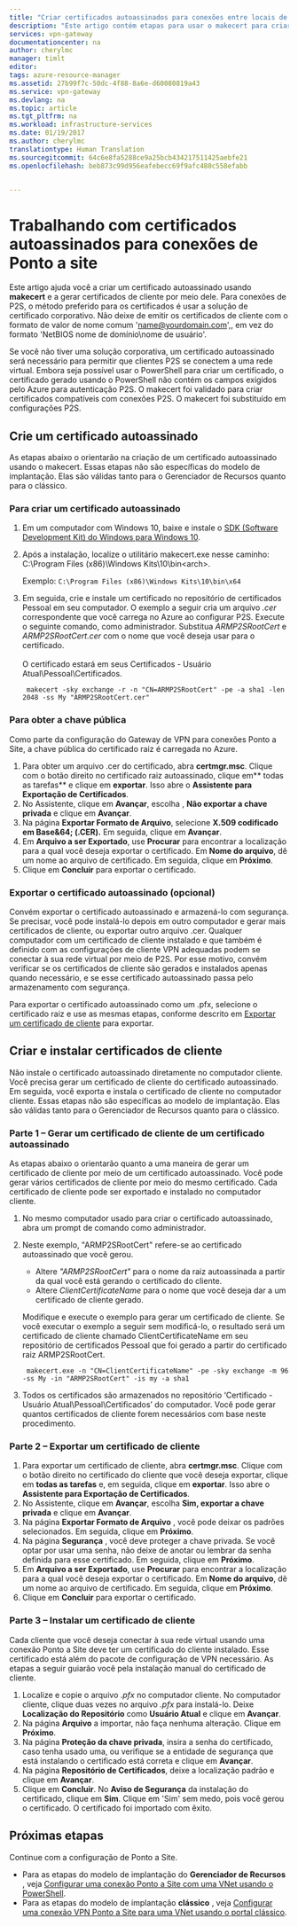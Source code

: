 ```yaml
---
title: "Criar certificados autoassinados para conexões entre locais de rede virtual Ponto a Site usando makecert | Microsoft Docs"
description: "Este artigo contém etapas para usar o makecert para criar os certificados autoassinados no Windows 10."
services: vpn-gateway
documentationcenter: na
author: cherylmc
manager: timlt
editor: 
tags: azure-resource-manager
ms.assetid: 27b99f7c-50dc-4f88-8a6e-d60080819a43
ms.service: vpn-gateway
ms.devlang: na
ms.topic: article
ms.tgt_pltfrm: na
ms.workload: infrastructure-services
ms.date: 01/19/2017
ms.author: cherylmc
translationtype: Human Translation
ms.sourcegitcommit: 64c6e8fa5288ce9a25bcb434217511425aebfe21
ms.openlocfilehash: beb873c99d956eafebecc69f9afc480c558efabb


---
```

# <a name="working-with-self-signed-certificates-for-point-to-site-connections"></a>Trabalhando com certificados autoassinados para conexões de Ponto a site
Este artigo ajuda você a criar um certificado autoassinado usando **makecert** e a gerar certificados de cliente por meio dele. Para conexões de P2S, o método preferido para os certificados é usar a solução de certificado corporativo. Não deixe de emitir os certificados de cliente com o formato de valor de nome comum 'name@yourdomain.com',, em vez do formato 'NetBIOS nome de domínio\nome de usuário'.

Se você não tiver uma solução corporativa, um certificado autoassinado será necessário para permitir que clientes P2S se conectem a uma rede virtual. Embora seja possível usar o PowerShell para criar um certificado, o certificado gerado usando o PowerShell não contém os campos exigidos pelo Azure para autenticação P2S. O makecert foi validado para criar certificados compatíveis com conexões P2S. O makecert foi substituído em configurações P2S.

## <a name="create-a-self-signed-certificate"></a>Crie um certificado autoassinado
As etapas abaixo o orientarão na criação de um certificado autoassinado usando o makecert. Essas etapas não são específicas do modelo de implantação. Elas são válidas tanto para o Gerenciador de Recursos quanto para o clássico.

### <a name="to-create-a-self-signed-certificate"></a>Para criar um certificado autoassinado
1. Em um computador com Windows 10, baixe e instale o [SDK (Software Development Kit) do Windows para Windows 10](https://dev.windows.com/en-us/downloads/windows-10-sdk).
2. Após a instalação, localize o utilitário makecert.exe nesse caminho: C:\Program Files (x86)\Windows Kits\10\bin\<arch>. 
   
    Exemplo: `C:\Program Files (x86)\Windows Kits\10\bin\x64`
3. Em seguida, crie e instale um certificado no repositório de certificados Pessoal em seu computador. O exemplo a seguir cria um arquivo *.cer* correspondente que você carrega no Azure ao configurar P2S. Execute o seguinte comando, como administrador. Substitua *ARMP2SRootCert* e *ARMP2SRootCert.cer* com o nome que você deseja usar para o certificado.<br><br>O certificado estará em seus Certificados - Usuário Atual\Pessoal\Certificados.
   
        makecert -sky exchange -r -n "CN=ARMP2SRootCert" -pe -a sha1 -len 2048 -ss My "ARMP2SRootCert.cer"

### <a name="a-namerootpublickeyato-obtain-the-public-key"></a><a name="rootpublickey"></a>Para obter a chave pública
Como parte da configuração do Gateway de VPN para conexões Ponto a Site, a chave pública do certificado raiz é carregada no Azure.

1. Para obter um arquivo .cer do certificado, abra **certmgr.msc**. Clique com o botão direito no certificado raiz autoassinado, clique em** todas as tarefas** e clique em **exportar**. Isso abre o **Assistente para Exportação de Certificados**.
2. No Assistente, clique em **Avançar**, escolha , **Não exportar a chave privada** e clique em **Avançar**.
3. Na página **Exportar Formato de Arquivo**, selecione **X.509 codificado em Base&64; (.CER).** Em seguida, clique em **Avançar**. 
4. Em **Arquivo a ser Exportado**, use **Procurar** para encontrar a localização para a qual você deseja exportar o certificado. Em **Nome do arquivo**, dê um nome ao arquivo de certificado. Em seguida, clique em **Próximo**.
5. Clique em **Concluir** para exportar o certificado.

### <a name="export-the-self-signed-certificate-optional"></a>Exportar o certificado autoassinado (opcional)
Convém exportar o certificado autoassinado e armazená-lo com segurança. Se precisar, você pode instalá-lo depois em outro computador e gerar mais certificados de cliente, ou exportar outro arquivo .cer. Qualquer computador com um certificado de cliente instalado e que também é definido com as configurações de cliente VPN adequadas podem se conectar à sua rede virtual por meio de P2S. Por esse motivo, convém verificar se os certificados de cliente são gerados e instalados apenas quando necessário, e se esse certificado autoassinado passa pelo armazenamento com segurança.

Para exportar o certificado autoassinado como um .pfx, selecione o certificado raiz e use as mesmas etapas, conforme descrito em [Exportar um certificado de cliente](#clientkey) para exportar.

## <a name="create-and-install-client-certificates"></a>Criar e instalar certificados de cliente
Não instale o certificado autoassinado diretamente no computador cliente. Você precisa gerar um certificado de cliente do certificado autoassinado. Em seguida, você exporta e instala o certificado de cliente no computador cliente. Essas etapas não são específicas ao modelo de implantação. Elas são válidas tanto para o Gerenciador de Recursos quanto para o clássico.

### <a name="part-1---generate-a-client-certificate-from-a-self-signed-certificate"></a>Parte 1 – Gerar um certificado de cliente de um certificado autoassinado
As etapas abaixo o orientarão quanto a uma maneira de gerar um certificado de cliente por meio de um certificado autoassinado. Você pode gerar vários certificados de cliente por meio do mesmo certificado. Cada certificado de cliente pode ser exportado e instalado no computador cliente. 

1. No mesmo computador usado para criar o certificado autoassinado, abra um prompt de comando como administrador.
2. Neste exemplo, "ARMP2SRootCert" refere-se ao certificado autoassinado que você gerou. 
   
   * Altere *"ARMP2SRootCert"* para o nome da raiz autoassinada a partir da qual você está gerando o certificado do cliente. 
   * Altere *ClientCertificateName* para o nome que você deseja dar a um certificado de cliente gerado. 

    Modifique e execute o exemplo para gerar um certificado de cliente. Se você executar o exemplo a seguir sem modificá-lo, o resultado será um certificado de cliente chamado ClientCertificateName em seu repositório de certificados Pessoal que foi gerado a partir do certificado raiz ARMP2SRootCert.

        makecert.exe -n "CN=ClientCertificateName" -pe -sky exchange -m 96 -ss My -in "ARMP2SRootCert" -is my -a sha1

1. Todos os certificados são armazenados no repositório ‘Certificado - Usuário Atual\Pessoal\Certificados’ do computador. Você pode gerar quantos certificados de cliente forem necessários com base neste procedimento.

### <a name="a-nameclientkeyapart-2---export-a-client-certificate"></a><a name="clientkey"></a>Parte 2 – Exportar um certificado de cliente
1. Para exportar um certificado de cliente, abra **certmgr.msc**. Clique com o botão direito no certificado do cliente que você deseja exportar, clique em **todas as tarefas** e, em seguida, clique em **exportar**. Isso abre o **Assistente para Exportação de Certificados**.
2. No Assistente, clique em **Avançar**, escolha **Sim, exportar a chave privada** e clique em **Avançar**.
3. Na página **Exportar Formato de Arquivo** , você pode deixar os padrões selecionados. Em seguida, clique em **Próximo**. 
4. Na página **Segurança** , você deve proteger a chave privada. Se você optar por usar uma senha, não deixe de anotar ou lembrar da senha definida para esse certificado. Em seguida, clique em **Próximo**.
5. Em **Arquivo a ser Exportado**, use **Procurar** para encontrar a localização para a qual você deseja exportar o certificado. Em **Nome do arquivo**, dê um nome ao arquivo de certificado. Em seguida, clique em **Próximo**.
6. Clique em **Concluir** para exportar o certificado.    

### <a name="part-3---install-a-client-certificate"></a>Parte 3 – Instalar um certificado de cliente
Cada cliente que você deseja conectar à sua rede virtual usando uma conexão Ponto a Site deve ter um certificado do cliente instalado. Esse certificado está além do pacote de configuração de VPN necessário. As etapas a seguir guiarão você pela instalação manual do certificado de cliente.

1. Localize e copie o arquivo *.pfx* no computador cliente. No computador cliente, clique duas vezes no arquivo *.pfx* para instalá-lo. Deixe **Localização do Repositório** como **Usuário Atual** e clique em **Avançar**.
2. Na página **Arquivo** a importar, não faça nenhuma alteração. Clique em **Próximo**.
3. Na página **Proteção da chave privada**, insira a senha do certificado, caso tenha usado uma, ou verifique se a entidade de segurança que está instalando o certificado está correta e clique em **Avançar**.
4. Na página **Repositório de Certificados**, deixe a localização padrão e clique em **Avançar**.
5. Clique em **Concluir**. No **Aviso de Segurança** da instalação do certificado, clique em **Sim**. Clique em 'Sim' sem medo, pois você gerou o certificado. O certificado foi importado com êxito.

## <a name="next-steps"></a>Próximas etapas
Continue com a configuração de Ponto a Site. 

* Para as etapas do modelo de implantação do **Gerenciador de Recursos** , veja [Configurar uma conexão Ponto a Site com uma VNet usando o PowerShell](vpn-gateway-howto-point-to-site-rm-ps.md). 
* Para as etapas do modelo de implantação **clássico** , veja [Configurar uma conexão VPN Ponto a Site para uma VNet usando o portal clássico](vpn-gateway-point-to-site-create.md).




<!--HONumber=Jan17_HO3-->


